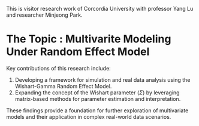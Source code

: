 This is visitor research work of Corcordia University with professor Yang Lu and researcher Minjeong Park.

# The Topic : Multivarite Modeling Under Random Effect Model

Key contributions of this research include:

  1. Developing a framework for simulation and real data analysis using the Wishart-Gamma Random Effect Model.
  2. Expanding the concept of the Wishart parameter ($\Sigma$) by leveraging matrix-based methods for parameter estimation and interpretation.

These findings provide a foundation for further exploration of multivariate models and their application in complex real-world data scenarios.


